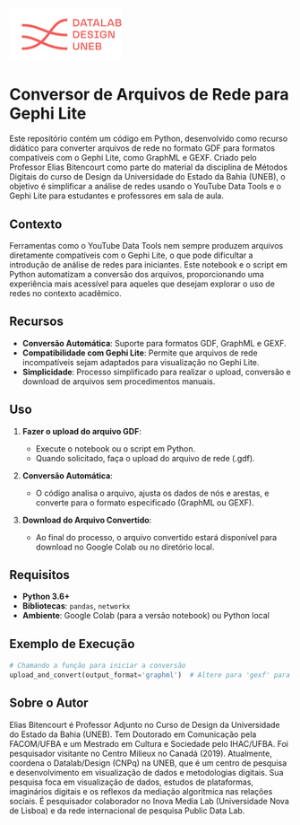 <img src="logo_lab_orange.png" alt="lab_logo" width="200"/>


# Conversor de Arquivos de Rede para Gephi Lite
Este repositório contém um código em Python, desenvolvido como recurso didático para converter arquivos de rede no formato GDF para formatos compatíveis com o Gephi Lite, como GraphML e GEXF. Criado pelo Professor Elias Bitencourt como parte do material da disciplina de Métodos Digitais do curso de Design da Universidade do Estado da Bahia (UNEB), o objetivo é simplificar a análise de redes usando o YouTube Data Tools e o Gephi Lite para estudantes e professores em sala de aula.

## Contexto

Ferramentas como o YouTube Data Tools nem sempre produzem arquivos diretamente compatíveis com o Gephi Lite, o que pode dificultar a introdução de análise de redes para iniciantes. Este notebook e o script em Python automatizam a conversão dos arquivos, proporcionando uma experiência mais acessível para aqueles que desejam explorar o uso de redes no contexto acadêmico.

## Recursos

- **Conversão Automática**: Suporte para formatos GDF, GraphML e GEXF.
- **Compatibilidade com Gephi Lite**: Permite que arquivos de rede incompatíveis sejam adaptados para visualização no Gephi Lite.
- **Simplicidade**: Processo simplificado para realizar o upload, conversão e download de arquivos sem procedimentos manuais.

## Uso

1. **Fazer o upload do arquivo GDF**:
   - Execute o notebook ou o script em Python.
   - Quando solicitado, faça o upload do arquivo de rede (.gdf).

2. **Conversão Automática**:
   - O código analisa o arquivo, ajusta os dados de nós e arestas, e converte para o formato especificado (GraphML ou GEXF).

3. **Download do Arquivo Convertido**:
   - Ao final do processo, o arquivo convertido estará disponível para download no Google Colab ou no diretório local.

## Requisitos

- **Python 3.6+**
- **Bibliotecas**: `pandas`, `networkx`
- **Ambiente**: Google Colab (para a versão notebook) ou Python local

## Exemplo de Execução

```python
# Chamando a função para iniciar a conversão
upload_and_convert(output_format='graphml')  # Altere para 'gexf' para outro formato de saída
```

## Sobre o Autor

Elias Bitencourt é Professor Adjunto no Curso de Design da Universidade do Estado da Bahia (UNEB). Tem Doutorado em Comunicação pela FACOM/UFBA e um Mestrado em Cultura e Sociedade pelo IHAC/UFBA. Foi pesquisador visitante no Centro Milieux no Canadá (2019). Atualmente, coordena o Datalab/Design (CNPq) na UNEB, que é um centro de pesquisa e desenvolvimento em visualização de dados e metodologias digitais. Sua pesquisa foca em visualização de dados, estudos de plataformas, imaginários digitais e os reflexos da mediação algorítmica nas relações sociais. É pesquisador colaborador no Inova Media Lab (Universidade Nova de Lisboa) e da rede internacional de pesquisa Public Data Lab.
